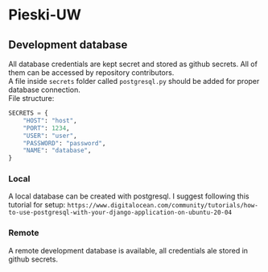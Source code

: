 # Pieski-UW
## Development database
All database credentials are kept secret and stored as github secrets. All of them can be accessed by repository contributors.  
A file inside `secrets` folder called `postgresql.py` should be added for proper database connection.  
File structure:
```py
SECRETS = {
    "HOST": "host",
    "PORT": 1234,
    "USER": "user",
    "PASSWORD": "password",
    "NAME": "database",
}
```
### Local
A local database can be created with postgresql. I suggest following this tutorial for setup: ```https://www.digitalocean.com/community/tutorials/how-to-use-postgresql-with-your-django-application-on-ubuntu-20-04```

### Remote
A remote development database is available, all credentials ale stored in github secrets.